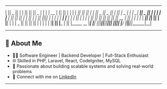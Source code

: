 


 _______  _______  __    __  _______  _______  ______   _______     ______  _______  _______  __       __ 
|       ||   _   ||  |  |  ||       ||       ||    _ | |       |   |   __ \|       ||       ||  |     |  |
|    ___||  |_|  ||  |  |  ||   _   ||   _   ||   | || |   _   |   |  |  \_|    ___||   _   ||  |     |  |
|   |___ |       ||  |_|  ||  | |  ||  | |  ||   |_||_|  | |  |   |  |  ___|   |___ |  | |  ||  |     |  |
|    ___||       ||       ||  |_|  ||  |_|  ||    __  |  |_|  |   |  | |_  |    ___||  |_|  ||  |     |__|
|   |    |   _   ||       ||       ||       ||   |  | |       |   |  |__| ||   |___ |       ||  |_____ __ 
|___|    |__| |__||_______||_______||_______||___|  |_||_______|   |______/ |_______||_______||_______|__|

---

## 💼 About Me

- 👨‍💻 Software Engineer | Backend Developer | Full-Stack Enthusiast  
- 🌐 Skilled in PHP, Laravel, React, CodeIgniter, MySQL  
- 🧠 Passionate about building scalable systems and solving real-world problems  
- 🔗 Connect with me on [LinkedIn](https://linkedin.com/in/touqeerfazal)

---
